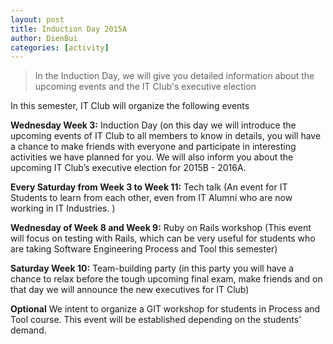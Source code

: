 ```yaml
---
layout: post
title: Induction Day 2015A
author: DienBui
categories: [activity]
---
```


> In the Induction Day, we will give you detailed information about
> the upcoming events and the IT Club's executive election

In this semester, IT Club will organize the following events    

**Wednesday Week 3:** Induction Day (on this day we will introduce the upcoming
events of IT Club to all members to know in details, you will have a chance to
make friends with everyone and participate in interesting activities we have
planned for you. We will also inform you about the upcoming IT Club’s executive
election for 2015B - 2016A.  

**Every Saturday from Week 3 to Week 11:** Tech talk (An event for IT Students to
learn from each other, even from IT Alumni who are now working in IT Industries.
)  

**Wednesday of Week 8 and Week 9:** Ruby on Rails workshop (This event will focus on
testing with Rails, which can be very useful for students who are taking
Software Engineering Process and Tool this semester)  

**Saturday Week 10:** Team-building party (in this party you will have a chance to
relax before the tough upcoming final exam, make friends and on that day we will
announce the new executives for IT Club)   

**Optional** We intent to organize a GIT workshop for students in Process and Tool
course. This event will be established depending on the students’ demand.   

